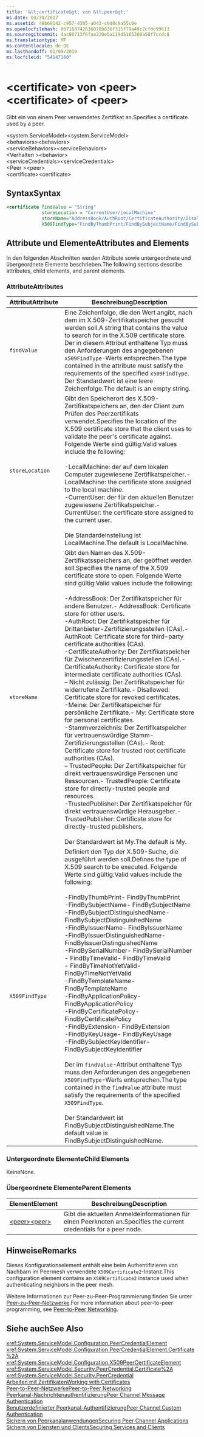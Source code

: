 ```yaml
---
title: '&lt;certificate&gt; von &lt;peer&gt;'
ms.date: 03/30/2017
ms.assetid: 48b69142-c957-4305-a042-c9d0c9a55c0e
ms.openlocfilehash: 067168742636878b836f315f79a49c2cf0c99613
ms.sourcegitcommit: 4ac80713f6faa220e5a119d5165308a58f7ccdc8
ms.translationtype: MT
ms.contentlocale: de-DE
ms.lasthandoff: 01/09/2019
ms.locfileid: "54147160"
---
```

# <a name="ltcertificategt-of-ltpeergt"></a><span data-ttu-id="e8e6a-102">&lt;certificate&gt; von &lt;peer&gt;</span><span class="sxs-lookup"><span data-stu-id="e8e6a-102">&lt;certificate&gt; of &lt;peer&gt;</span></span>
<span data-ttu-id="e8e6a-103">Gibt ein von einem Peer verwendetes Zertifikat an.</span><span class="sxs-lookup"><span data-stu-id="e8e6a-103">Specifies a certificate used by a peer.</span></span>  
  
 <span data-ttu-id="e8e6a-104">\<system.ServiceModel></span><span class="sxs-lookup"><span data-stu-id="e8e6a-104">\<system.ServiceModel></span></span>  
<span data-ttu-id="e8e6a-105">\<behaviors></span><span class="sxs-lookup"><span data-stu-id="e8e6a-105">\<behaviors></span></span>  
<span data-ttu-id="e8e6a-106">\<serviceBehaviors></span><span class="sxs-lookup"><span data-stu-id="e8e6a-106">\<serviceBehaviors></span></span>  
<span data-ttu-id="e8e6a-107">\<Verhalten ></span><span class="sxs-lookup"><span data-stu-id="e8e6a-107">\<behavior></span></span>  
<span data-ttu-id="e8e6a-108">\<serviceCredentials></span><span class="sxs-lookup"><span data-stu-id="e8e6a-108">\<serviceCredentials></span></span>  
<span data-ttu-id="e8e6a-109">\<Peer ></span><span class="sxs-lookup"><span data-stu-id="e8e6a-109">\<peer></span></span>  
<span data-ttu-id="e8e6a-110">\<certificate></span><span class="sxs-lookup"><span data-stu-id="e8e6a-110">\<certificate></span></span>  
  
## <a name="syntax"></a><span data-ttu-id="e8e6a-111">Syntax</span><span class="sxs-lookup"><span data-stu-id="e8e6a-111">Syntax</span></span>  
  
```xml  
<certificate findValue = "String"
             storeLocation = "CurrentUser/LocalMachine"
             storeName="AddressBook/AuthRoot/CertificateAuthority/Disallowed/My/Root/TrustedPeople/TrustedPublisher"
             X509FindType="FindByThumbPrint/FindBySubjectName/FindBySubjectDistinguishedName/FindByIssuerName/FindByIssuerDistinguishedName/FindBySerialNumber/FindByTimeValid/FindByTimeNotYetValid/FindByTemplateName/FindByApplicationPolicy/FindByCertificatePolicy/FindByExtension/FindByKeyUsage/FindBySubjectKeyIdentifier" />
```  
  
## <a name="attributes-and-elements"></a><span data-ttu-id="e8e6a-112">Attribute und Elemente</span><span class="sxs-lookup"><span data-stu-id="e8e6a-112">Attributes and Elements</span></span>  
 <span data-ttu-id="e8e6a-113">In den folgenden Abschnitten werden Attribute sowie untergeordnete und übergeordnete Elemente beschrieben.</span><span class="sxs-lookup"><span data-stu-id="e8e6a-113">The following sections describe attributes, child elements, and parent elements.</span></span>  
  
### <a name="attributes"></a><span data-ttu-id="e8e6a-114">Attribute</span><span class="sxs-lookup"><span data-stu-id="e8e6a-114">Attributes</span></span>  
  
|<span data-ttu-id="e8e6a-115">Attribut</span><span class="sxs-lookup"><span data-stu-id="e8e6a-115">Attribute</span></span>|<span data-ttu-id="e8e6a-116">Beschreibung</span><span class="sxs-lookup"><span data-stu-id="e8e6a-116">Description</span></span>|  
|---------------|-----------------|  
|`findValue`|<span data-ttu-id="e8e6a-117">Eine Zeichenfolge, die den Wert angibt, nach dem im X.509-Zertifikatspeicher gesucht werden soll.</span><span class="sxs-lookup"><span data-stu-id="e8e6a-117">A string that contains the value to search for in the X.509 certificate store.</span></span> <span data-ttu-id="e8e6a-118">Der in diesem Attribut enthaltene Typ muss den Anforderungen des angegebenen `x509FindType`-Werts entsprechen.</span><span class="sxs-lookup"><span data-stu-id="e8e6a-118">The type contained in the attribute must satisfy the requirements of the specified `x509FindType`.</span></span> <span data-ttu-id="e8e6a-119">Der Standardwert ist eine leere Zeichenfolge.</span><span class="sxs-lookup"><span data-stu-id="e8e6a-119">The default is an empty string.</span></span>|  
|`storeLocation`|<span data-ttu-id="e8e6a-120">Gibt den Speicherort des X.509-Zertifikatspeichers an, den der Client zum Prüfen des Peerzertifikats verwendet.</span><span class="sxs-lookup"><span data-stu-id="e8e6a-120">Specifies the location of the X.509 certificate store that the client uses to validate the peer's certificate against.</span></span> <span data-ttu-id="e8e6a-121">Folgende Werte sind gültig:</span><span class="sxs-lookup"><span data-stu-id="e8e6a-121">Valid values include the following:</span></span><br /><br /> <span data-ttu-id="e8e6a-122">-LocalMachine: der auf dem lokalen Computer zugewiesene Zertifikatspeicher.</span><span class="sxs-lookup"><span data-stu-id="e8e6a-122">-   LocalMachine: the certificate store assigned to the local machine.</span></span><br /><span data-ttu-id="e8e6a-123">-CurrentUser: der für den aktuellen Benutzer zugewiesene Zertifikatspeicher.</span><span class="sxs-lookup"><span data-stu-id="e8e6a-123">-   CurrentUser: the certificate store assigned to the current user.</span></span><br /><br /> <span data-ttu-id="e8e6a-124">Die Standardeinstellung ist LocalMachine.</span><span class="sxs-lookup"><span data-stu-id="e8e6a-124">The default is LocalMachine.</span></span>|  
|`storeName`|<span data-ttu-id="e8e6a-125">Gibt den Namen des X.509-Zertifikatsspeichers an, der geöffnet werden soll.</span><span class="sxs-lookup"><span data-stu-id="e8e6a-125">Specifies the name of the X.509 certificate store to open.</span></span> <span data-ttu-id="e8e6a-126">Folgende Werte sind gültig:</span><span class="sxs-lookup"><span data-stu-id="e8e6a-126">Valid values include the following:</span></span><br /><br /> <span data-ttu-id="e8e6a-127">-AddressBook: Der Zertifikatspeicher für andere Benutzer.</span><span class="sxs-lookup"><span data-stu-id="e8e6a-127">-   AddressBook: Certificate store for other users.</span></span><br /><span data-ttu-id="e8e6a-128">-AuthRoot: Der Zertifikatspeicher für Drittanbieter-Zertifizierungsstellen (CAs).</span><span class="sxs-lookup"><span data-stu-id="e8e6a-128">-   AuthRoot: Certificate store for third-party certificate authorities (CAs).</span></span><br /><span data-ttu-id="e8e6a-129">-CertificateAuthority: Der Zertifikatspeicher für Zwischenzertifizierungsstellen (CAs).</span><span class="sxs-lookup"><span data-stu-id="e8e6a-129">-   CertificateAuthority: Certificate store for intermediate certificate authorities (CAs).</span></span><br /><span data-ttu-id="e8e6a-130">– Nicht zulässig: Der Zertifikatspeicher für widerrufene Zertifikate.</span><span class="sxs-lookup"><span data-stu-id="e8e6a-130">-   Disallowed: Certificate store for revoked certificates.</span></span><br /><span data-ttu-id="e8e6a-131">-Meine: Der Zertifikatspeicher für persönliche Zertifikate.</span><span class="sxs-lookup"><span data-stu-id="e8e6a-131">-   My: Certificate store for personal certificates.</span></span><br /><span data-ttu-id="e8e6a-132">-Stammverzeichnis: Der Zertifikatspeicher für vertrauenswürdige Stamm-Zertifizierungsstellen (CAs).</span><span class="sxs-lookup"><span data-stu-id="e8e6a-132">-   Root: Certificate store for trusted root certificate authorities (CAs).</span></span><br /><span data-ttu-id="e8e6a-133">– TrustedPeople: Der Zertifikatspeicher für direkt vertrauenswürdige Personen und Ressourcen.</span><span class="sxs-lookup"><span data-stu-id="e8e6a-133">-   TrustedPeople: Certificate store for directly-trusted people and resources.</span></span><br /><span data-ttu-id="e8e6a-134">-TrustedPublisher: Der Zertifikatspeicher für direkt vertrauenswürdige Herausgeber.</span><span class="sxs-lookup"><span data-stu-id="e8e6a-134">-   TrustedPublisher: Certificate store for directly-trusted publishers.</span></span><br /><br /> <span data-ttu-id="e8e6a-135">Der Standardwert ist My.</span><span class="sxs-lookup"><span data-stu-id="e8e6a-135">The default is My.</span></span>|  
|`X509FindType`|<span data-ttu-id="e8e6a-136">Definiert den Typ der X.509-Suche, die ausgeführt werden soll.</span><span class="sxs-lookup"><span data-stu-id="e8e6a-136">Defines the type of X.509 search to be executed.</span></span> <span data-ttu-id="e8e6a-137">Folgende Werte sind gültig:</span><span class="sxs-lookup"><span data-stu-id="e8e6a-137">Valid values include the following:</span></span><br /><br /> <span data-ttu-id="e8e6a-138">-FindByThumbPrint</span><span class="sxs-lookup"><span data-stu-id="e8e6a-138">-   FindByThumbPrint</span></span><br /><span data-ttu-id="e8e6a-139">-FindBySubjectName</span><span class="sxs-lookup"><span data-stu-id="e8e6a-139">-   FindBySubjectName</span></span><br /><span data-ttu-id="e8e6a-140">-FindBySubjectDistinguishedName</span><span class="sxs-lookup"><span data-stu-id="e8e6a-140">-   FindBySubjectDistinguishedName</span></span><br /><span data-ttu-id="e8e6a-141">-FindByIssuerName</span><span class="sxs-lookup"><span data-stu-id="e8e6a-141">-   FindByIssuerName</span></span><br /><span data-ttu-id="e8e6a-142">-FindByIssuerDistinguishedName</span><span class="sxs-lookup"><span data-stu-id="e8e6a-142">-   FindByIssuerDistinguishedName</span></span><br /><span data-ttu-id="e8e6a-143">-FindBySerialNumber</span><span class="sxs-lookup"><span data-stu-id="e8e6a-143">-   FindBySerialNumber</span></span><br /><span data-ttu-id="e8e6a-144">-   FindByTimeValid</span><span class="sxs-lookup"><span data-stu-id="e8e6a-144">-   FindByTimeValid</span></span><br /><span data-ttu-id="e8e6a-145">-   FindByTimeNotYetValid</span><span class="sxs-lookup"><span data-stu-id="e8e6a-145">-   FindByTimeNotYetValid</span></span><br /><span data-ttu-id="e8e6a-146">-FindByTemplateName</span><span class="sxs-lookup"><span data-stu-id="e8e6a-146">-   FindByTemplateName</span></span><br /><span data-ttu-id="e8e6a-147">-FindByApplicationPolicy</span><span class="sxs-lookup"><span data-stu-id="e8e6a-147">-   FindByApplicationPolicy</span></span><br /><span data-ttu-id="e8e6a-148">-FindByCertificatePolicy</span><span class="sxs-lookup"><span data-stu-id="e8e6a-148">-   FindByCertificatePolicy</span></span><br /><span data-ttu-id="e8e6a-149">-FindByExtension</span><span class="sxs-lookup"><span data-stu-id="e8e6a-149">-   FindByExtension</span></span><br /><span data-ttu-id="e8e6a-150">-FindByKeyUsage</span><span class="sxs-lookup"><span data-stu-id="e8e6a-150">-   FindByKeyUsage</span></span><br /><span data-ttu-id="e8e6a-151">-FindBySubjectKeyIdentifier</span><span class="sxs-lookup"><span data-stu-id="e8e6a-151">-   FindBySubjectKeyIdentifier</span></span><br /><br /> <span data-ttu-id="e8e6a-152">Der im `findValue`-Attribut enthaltene Typ muss den Anforderungen des angegebenen `X509FindType`-Werts entsprechen.</span><span class="sxs-lookup"><span data-stu-id="e8e6a-152">The type contained in the `findValue` attribute must satisfy the requirements of the specified `X509FindType`.</span></span><br /><br /> <span data-ttu-id="e8e6a-153">Der Standardwert ist FindBySubjectDistinguishedName.</span><span class="sxs-lookup"><span data-stu-id="e8e6a-153">The default value is FindBySubjectDistinguishedName.</span></span>|  
  
### <a name="child-elements"></a><span data-ttu-id="e8e6a-154">Untergeordnete Elemente</span><span class="sxs-lookup"><span data-stu-id="e8e6a-154">Child Elements</span></span>  
 <span data-ttu-id="e8e6a-155">Keine</span><span class="sxs-lookup"><span data-stu-id="e8e6a-155">None.</span></span>  
  
### <a name="parent-elements"></a><span data-ttu-id="e8e6a-156">Übergeordnete Elemente</span><span class="sxs-lookup"><span data-stu-id="e8e6a-156">Parent Elements</span></span>  
  
|<span data-ttu-id="e8e6a-157">Element</span><span class="sxs-lookup"><span data-stu-id="e8e6a-157">Element</span></span>|<span data-ttu-id="e8e6a-158">Beschreibung</span><span class="sxs-lookup"><span data-stu-id="e8e6a-158">Description</span></span>|  
|-------------|-----------------|  
|[<span data-ttu-id="e8e6a-159">\<peer></span><span class="sxs-lookup"><span data-stu-id="e8e6a-159">\<peer></span></span>](../../../../../docs/framework/configure-apps/file-schema/wcf/peer-of-servicecredentials.md)|<span data-ttu-id="e8e6a-160">Gibt die aktuellen Anmeldeinformationen für einen Peerknoten an.</span><span class="sxs-lookup"><span data-stu-id="e8e6a-160">Specifies the current credentials for a peer node.</span></span>|  
  
## <a name="remarks"></a><span data-ttu-id="e8e6a-161">Hinweise</span><span class="sxs-lookup"><span data-stu-id="e8e6a-161">Remarks</span></span>  
 <span data-ttu-id="e8e6a-162">Dieses Konfigurationselement enthält eine beim Authentifizieren von Nachbarn im Peermesh verwendete `X509Certificate2`-Instanz.</span><span class="sxs-lookup"><span data-stu-id="e8e6a-162">This configuration element contains an `X509Certificate2` instance used when authenticating neighbors in the peer mesh.</span></span>  
  
 <span data-ttu-id="e8e6a-163">Weitere Informationen zur Peer-zu-Peer-Programmierung finden Sie unter [Peer-zu-Peer-Netzwerke](../../../../../docs/framework/wcf/feature-details/peer-to-peer-networking.md).</span><span class="sxs-lookup"><span data-stu-id="e8e6a-163">For more information about peer-to-peer programming, see [Peer-to-Peer Networking](../../../../../docs/framework/wcf/feature-details/peer-to-peer-networking.md).</span></span>  
  
## <a name="see-also"></a><span data-ttu-id="e8e6a-164">Siehe auch</span><span class="sxs-lookup"><span data-stu-id="e8e6a-164">See Also</span></span>  
 <xref:System.ServiceModel.Configuration.PeerCredentialElement>  
 <xref:System.ServiceModel.Configuration.PeerCredentialElement.Certificate%2A>  
 <xref:System.ServiceModel.Configuration.X509PeerCertificateElement>  
 <xref:System.ServiceModel.Security.PeerCredential.Certificate%2A>  
 <xref:System.ServiceModel.Security.PeerCredential>  
 [<span data-ttu-id="e8e6a-165">Arbeiten mit Zertifikaten</span><span class="sxs-lookup"><span data-stu-id="e8e6a-165">Working with Certificates</span></span>](../../../../../docs/framework/wcf/feature-details/working-with-certificates.md)  
 [<span data-ttu-id="e8e6a-166">Peer-to-Peer-Netzwerke</span><span class="sxs-lookup"><span data-stu-id="e8e6a-166">Peer-to-Peer Networking</span></span>](../../../../../docs/framework/wcf/feature-details/peer-to-peer-networking.md)  
 [<span data-ttu-id="e8e6a-167">Peerkanal-Nachrichtenauthentifizierung</span><span class="sxs-lookup"><span data-stu-id="e8e6a-167">Peer Channel Message Authentication</span></span>](https://msdn.microsoft.com/library/80e73386-514e-4c30-9e4a-b9ca8c173a95)  
 [<span data-ttu-id="e8e6a-168">Benutzerdefinierter Peerkanal-Authentifizierung</span><span class="sxs-lookup"><span data-stu-id="e8e6a-168">Peer Channel Custom Authentication</span></span>](https://msdn.microsoft.com/library/4aa8a82e-41a8-48e2-8621-7e1cbabdca7c)  
 [<span data-ttu-id="e8e6a-169">Sichern von Peerkanalanwendungen</span><span class="sxs-lookup"><span data-stu-id="e8e6a-169">Securing Peer Channel Applications</span></span>](../../../../../docs/framework/wcf/feature-details/securing-peer-channel-applications.md)  
 [<span data-ttu-id="e8e6a-170">Sichern von Diensten und Clients</span><span class="sxs-lookup"><span data-stu-id="e8e6a-170">Securing Services and Clients</span></span>](../../../../../docs/framework/wcf/feature-details/securing-services-and-clients.md)
